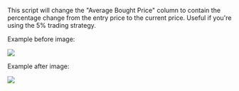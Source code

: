 This script will change the "Average Bought Price" column to contain the percentage change from the entry price to the current price. Useful if you're using the 5% trading strategy.

Example before image:

![](https://imgur.com/WXOuEef.png)

Example after image:

![](https://imgur.com/tzA799w.png)
